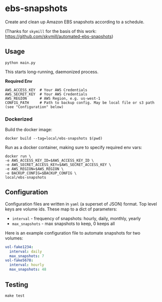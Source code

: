 # ebs-snapshots

Create and clean up Amazon EBS snapshots according to a schedule.

(Thanks for `skymill` for the basis of this work: https://github.com/skymill/automated-ebs-snapshots)

## Usage

```
python main.py 
```

This starts long-running, daemonized process.

**Required Env**

```
AWS_ACCESS_KEY  # Your AWS Credentials
AWS_SECRET_KEY  # Your AWS Credentials
AWS_REGION      # AWS Region, e.g. us-west-1
CONFIG_PATH     # Path to backup config. May be local file or s3 path (see "Configuration" below)
```

### Dockerized 

Build the docker image:

```
docker build --tag=local/ebs-snapshots $(pwd)
```

Run as a docker container, making sure to specify required env vars:

```
docker run \
-e AWS_ACCESS_KEY_ID=$AWS_ACCESS_KEY_ID \
-e AWS_SECRET_ACCESS_KEY=$AWS_SECRET_ACCESS_KEY \
-e AWS_REGION=$AWS_REGION \
-e BACKUP_CONFIG=$BACKUP_CONFIG \
local/ebs-snapshots
```

## Configuration

Configuration files are written in `yaml` (a superset of JSON) format.
Top level keys are volume ids. These map to a dict of parameters:

- `interval` - frequency of snapshots: hourly, daily, monthly, yearly
- `max_snapshots` - max snapshots to keep, 0 keeps all

Here is an example configuration file to automate snapshots for two volumes: 

```yaml
vol-fake1234:
  interval: daily  
  max_snapshots: 7 
vol-fake5678:
  interval: hourly 
  max_snapshots: 48 
```

## Testing

```
make test
```

